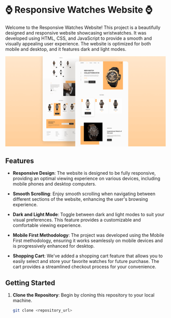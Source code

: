 # ⌚ Responsive Watches Website ⌚

Welcome to the Responsive Watches Website! This project is a beautifully designed and responsive website showcasing wristwatches. It was developed using HTML, CSS, and JavaScript to provide a smooth and visually appealing user experience. The website is optimized for both mobile and desktop, and it features dark and light modes.

![Website Preview](/preview.png)

## Features

- **Responsive Design**: The website is designed to be fully responsive, providing an optimal viewing experience on various devices, including mobile phones and desktop computers.

- **Smooth Scrolling**: Enjoy smooth scrolling when navigating between different sections of the website, enhancing the user's browsing experience.

- **Dark and Light Mode**: Toggle between dark and light modes to suit your visual preferences. This feature provides a customizable and comfortable viewing experience.

- **Mobile First Methodology**: The project was developed using the Mobile First methodology, ensuring it works seamlessly on mobile devices and is progressively enhanced for desktop.

- **Shopping Cart**: We've added a shopping cart feature that allows you to easily select and store your favorite watches for future purchase. The cart provides a streamlined checkout process for your convenience.

## Getting Started

1. **Clone the Repository**: Begin by cloning this repository to your local machine.

   ```bash
   git clone <repository_url>
